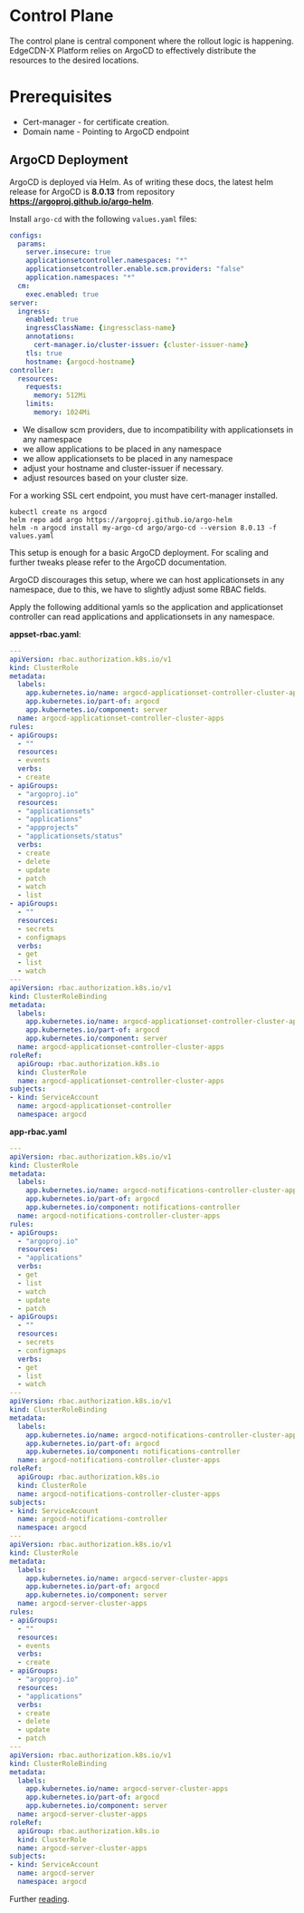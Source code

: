 # Control Plane
The control plane is central component where the rollout logic is happening. EdgeCDN-X Platform relies on ArgoCD to effectively distribute the resources to the desired locations.

# Prerequisites
* Cert-manager - for certificate creation.
* Domain name - Pointing to ArgoCD endpoint

## ArgoCD Deployment
ArgoCD is deployed via Helm. As of writing these docs, the latest helm release for ArgoCD is **8.0.13** from repository **https://argoproj.github.io/argo-helm**.

Install `argo-cd` with the following `values.yaml` files:



```yaml
configs:
  params:
    server.insecure: true
    applicationsetcontroller.namespaces: "*"
    applicationsetcontroller.enable.scm.providers: "false"
    application.namespaces: "*"
  cm:
    exec.enabled: true
server:
  ingress:
    enabled: true
    ingressClassName: {ingressclass-name}
    annotations:
      cert-manager.io/cluster-issuer: {cluster-issuer-name}
    tls: true
    hostname: {argocd-hostname}
controller:
  resources:
    requests:
      memory: 512Mi
    limits:
      memory: 1024Mi
```

* We disallow scm providers, due to incompatibility with applicationsets in any namespace
* we allow applications to be placed in any namespace
* we allow applicationsets to be placed in any namespace
* adjust your hostname and cluster-issuer if necessary.
* adjust resources based on your cluster size.

For a working SSL cert endpoint, you must have cert-manager installed.

```shell
kubectl create ns argocd
helm repo add argo https://argoproj.github.io/argo-helm
helm -n argocd install my-argo-cd argo/argo-cd --version 8.0.13 -f values.yaml
```

This setup is enough for a basic ArgoCD deployment. For scaling and further tweaks please refer to the ArgoCD documentation.

ArgoCD discourages this setup, where we can host applicationsets in any namespace, due to this, we have to slightly adjust some RBAC fields. 

Apply the following additional yamls so the application and applicationset controller can read applications and applicationsets in any namespace.

**appset-rbac.yaml**:
```yaml
---
apiVersion: rbac.authorization.k8s.io/v1
kind: ClusterRole
metadata:
  labels:
    app.kubernetes.io/name: argocd-applicationset-controller-cluster-apps
    app.kubernetes.io/part-of: argocd
    app.kubernetes.io/component: server
  name: argocd-applicationset-controller-cluster-apps
rules:
- apiGroups:
  - ""
  resources:
  - events
  verbs:
  - create
- apiGroups:
  - "argoproj.io"
  resources:
  - "applicationsets"
  - "applications"
  - "appprojects"
  - "applicationsets/status"
  verbs:
  - create
  - delete
  - update
  - patch
  - watch
  - list
- apiGroups:
  - ""
  resources:
  - secrets
  - configmaps
  verbs:
  - get
  - list
  - watch
---
apiVersion: rbac.authorization.k8s.io/v1
kind: ClusterRoleBinding
metadata:
  labels:
    app.kubernetes.io/name: argocd-applicationset-controller-cluster-apps
    app.kubernetes.io/part-of: argocd
    app.kubernetes.io/component: server
  name: argocd-applicationset-controller-cluster-apps
roleRef:
  apiGroup: rbac.authorization.k8s.io
  kind: ClusterRole
  name: argocd-applicationset-controller-cluster-apps
subjects:
- kind: ServiceAccount
  name: argocd-applicationset-controller
  namespace: argocd
```

**app-rbac.yaml**
```yaml
---
apiVersion: rbac.authorization.k8s.io/v1
kind: ClusterRole
metadata:
  labels:
    app.kubernetes.io/name: argocd-notifications-controller-cluster-apps
    app.kubernetes.io/part-of: argocd
    app.kubernetes.io/component: notifications-controller
  name: argocd-notifications-controller-cluster-apps
rules:
- apiGroups:
  - "argoproj.io"
  resources:
  - "applications"
  verbs:
  - get
  - list
  - watch
  - update
  - patch
- apiGroups:
  - ""
  resources:
  - secrets
  - configmaps
  verbs:
  - get
  - list
  - watch
---
apiVersion: rbac.authorization.k8s.io/v1
kind: ClusterRoleBinding
metadata:
  labels:
    app.kubernetes.io/name: argocd-notifications-controller-cluster-apps
    app.kubernetes.io/part-of: argocd
    app.kubernetes.io/component: notifications-controller
  name: argocd-notifications-controller-cluster-apps
roleRef:
  apiGroup: rbac.authorization.k8s.io
  kind: ClusterRole
  name: argocd-notifications-controller-cluster-apps
subjects:
- kind: ServiceAccount
  name: argocd-notifications-controller
  namespace: argocd
---
apiVersion: rbac.authorization.k8s.io/v1
kind: ClusterRole
metadata:
  labels:
    app.kubernetes.io/name: argocd-server-cluster-apps
    app.kubernetes.io/part-of: argocd
    app.kubernetes.io/component: server
  name: argocd-server-cluster-apps
rules:
- apiGroups:
  - ""
  resources:
  - events
  verbs:
  - create
- apiGroups:
  - "argoproj.io"
  resources:
  - "applications"
  verbs:
  - create
  - delete
  - update
  - patch
---
apiVersion: rbac.authorization.k8s.io/v1
kind: ClusterRoleBinding
metadata:
  labels:
    app.kubernetes.io/name: argocd-server-cluster-apps
    app.kubernetes.io/part-of: argocd
    app.kubernetes.io/component: server
  name: argocd-server-cluster-apps
roleRef:
  apiGroup: rbac.authorization.k8s.io
  kind: ClusterRole
  name: argocd-server-cluster-apps
subjects:
- kind: ServiceAccount
  name: argocd-server
  namespace: argocd
```

Further [reading](https://argo-cd.readthedocs.io/en/latest/operator-manual/applicationset/Appset-Any-Namespace/).